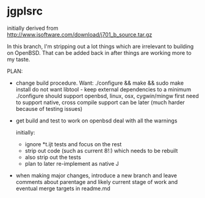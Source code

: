 jgplsrc
=======

initially derived from http://www.jsoftware.com/download/j701_b_source.tar.gz


In this branch, I'm stripping out a lot things which are irrelevant to
building on OpenBSD. That can be added back in after things are working
more to my taste.


PLAN:

* change build procedure. Want:
  ./configure && make && sudo make install
  do not want libtool - keep external dependencies to a minimum
  ./configure should support openbsd, linux, osx, cygwin/mingw
  first need to support native, cross compile support can be later (much harder because of testing issues)

* get build and test to work on openbsd
  deal with all the warnings

  initially:
  * ignore *t.ijt tests and focus on the rest
  * strip out code (such as current 8!:) which needs to be rebuilt
  * also strip out the tests
  * plan to later re-implement as native J

* when making major changes, introduce a new branch and leave comments about parentage and likely current stage of work and eventual merge targets in readme.md

